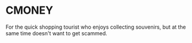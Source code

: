 # CMONEY
For the quick shopping tourist who enjoys collecting souvenirs, but at the same time doesn't want to get scammed.
